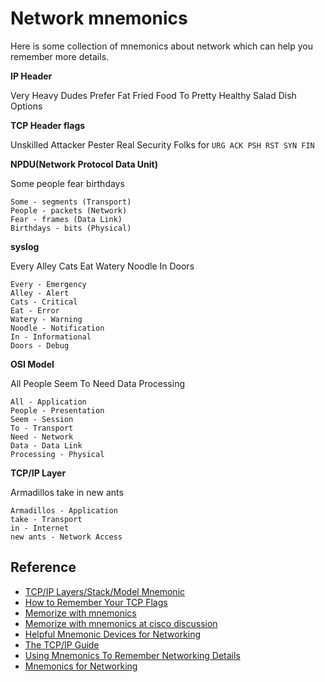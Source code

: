 Network mnemonics
======
Here is some collection of mnemonics about network which can help you remember more details.

__IP Header__

Very Heavy Dudes Prefer Fat Fried Food To Pretty Healthy Salad Dish Options

__TCP Header flags__

Unskilled Attacker Pester Real Security Folks for `URG ACK PSH RST SYN FIN`

__NPDU(Network Protocol Data Unit)__

Some people fear birthdays

```
Some - segments (Transport)
People - packets (Network)
Fear - frames (Data Link)
Birthdays - bits (Physical)
```

__syslog__

Every Alley Cats Eat Watery Noodle In Doors
```
Every - Emergency
Alley - Alert
Cats - Critical
Eat - Error
Watery - Warning
Noodle - Notification
In - Informational
Doors - Debug
```

__OSI Model__

All People Seem To Need Data Processing

```
All - Application
People - Presentation
Seem - Session
To - Transport
Need - Network
Data - Data Link
Processing - Physical
```

__TCP/IP Layer__

Armadillos take in new ants

```
Armadillos - Application
take - Transport
in - Internet
new ants - Network Access
```

Reference
------
* [TCP/IP Layers/Stack/Model Mnemonic](https://www.instructables.com/id/TCPIP-Layers-Mnemonic/)
* [How to Remember Your TCP Flags](https://danielmiessler.com/study/tcpflags/)
* [Memorize with mnemonics](https://learningnetwork.cisco.com/docs/DOC-22385)
* [Memorize with mnemonics at cisco discussion](https://learningnetwork.cisco.com/thread/78321)
* [Helpful Mnemonic Devices for Networking](https://networkphil.com/2018/01/16/helpful-mnemonic-devices-for-networking/)
* [The TCP/IP Guide](http://www.tcpipguide.com/free/t_OSIReferenceModelLayerMnemonics.htm)
* [Using Mnemonics To Remember Networking Details](https://www.routerfreak.com/using-mnemonics-to-remember-networking-details)
* [Mnemonics for Networking](http://zahid-stanikzai.com/mnemonics-for-networking/)
